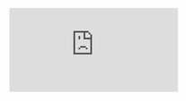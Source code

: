 <figure class="video_container">
  <iframe src="https://drive.google.com/file/d/1yT9cwBClxm2f3rGFPQnuFRrPhIs2GZTA/view?usp=sharing" frameborder="0" allowfullscreen="true"> </iframe>
</figure>